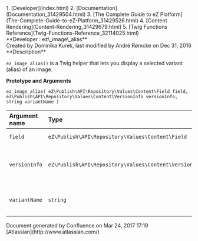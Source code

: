 <div id="page">
<div id="main" class="aui-page-panel">
<div id="main-header">
<div id="breadcrumb-section">
1.  [Developer](index.html)
2.  [Documentation](Documentation_31429504.html)
3.  [The Complete Guide to eZ Platform](The-Complete-Guide-to-eZ-Platform_31429526.html)
4.  [Content Rendering](Content-Rendering_31429679.html)
5.  [Twig Functions Reference](Twig-Functions-Reference_32114025.html)

</div>
**Developer : ez\_image\_alias**

</div>
<div id="content" class="view">
<div class="page-metadata">
Created by Dominika Kurek, last modified by André Rømcke on Dec 31, 2016

</div>
<div id="main-content" class="wiki-content group">
<div class="contentLayout2">
<div class="columnLayout two-right-sidebar"
data-layout="two-right-sidebar">
<div class="cell normal" data-type="normal">
<div class="innerCell">
**Description**

`ez_image_alias()` is a Twig helper that lets you display a selected variant (alias) of an image.

**Prototype and Arguments**

`ez_image_alias( eZ\Publish\API\Repository\Values\Content\Field field, eZ\Publish\API\Repository\Values\Content\VersionInfo versionInfo, string variantName )`

<div class="table-wrap">
<table>
<colgroup>
<col width="15%" />
<col width="48%" />
<col width="36%" />
</colgroup>
<thead>
<tr class="header">
<th align="left">Argument name</th>
<th align="left">Type</th>
<th align="left">Description</th>
</tr>
</thead>
<tbody>
<tr class="odd">
<td align="left"><code>field</code></td>
<td align="left"><code>eZ\Publish\API\Repository\Values\Content\Field</code></td>
<td align="left">The image Field</td>
</tr>
<tr class="even">
<td align="left"><code>versionInfo</code></td>
<td align="left"><code>eZ\Publish\API\Repository\Values\Content\VersionInfo</code></td>
<td align="left">The VersionInfo that the field belongs to</td>
</tr>
<tr class="odd">
<td align="left"><code>variantName</code></td>
<td align="left"><code>string</code></td>
<td align="left">Name of the image alias to be used</td>
</tr>
</tbody>
</table>

</div>
</div>
</div>
<div class="cell aside" data-type="aside">
<div class="innerCell">
</div>
</div>
</div>
</div>
</div>
</div>
</div>
<div id="footer" role="contentinfo">
<div class="section footer-body">
Document generated by Confluence on Mar 24, 2017 17:19

<div id="footer-logo">
[Atlassian](http://www.atlassian.com/)

</div>
</div>
</div>
</div>

